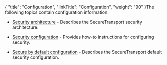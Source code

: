 {
    "title": "Configuration",
    "linkTitle": "Configuration",
    "weight": "90"
}The following topics contain configuration information:

-   [Security architecture](c_secgd_config_secarch) - Describes the SecureTransport security architecture.
-   [Security configuration](c_secgd_config_secconfig) - Provides how-to instructions for configuring security.
-   [Secure by default configuration](c_secgd_config_secbydefault) - Describes the SecureTransport default security configuration.
